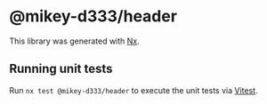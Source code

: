 # @mikey-d333/header

This library was generated with [Nx](https://nx.dev).

## Running unit tests

Run `nx test @mikey-d333/header` to execute the unit tests via [Vitest](https://vitest.dev/).